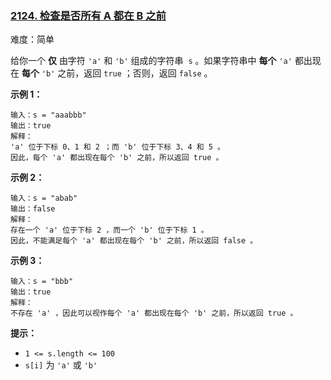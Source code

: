 ### [2124\. 检查是否所有 A 都在 B 之前](https://leetcode.cn/problems/check-if-all-as-appears-before-all-bs/)

难度：简单

给你一个 **仅** 由字符 `'a'` 和 `'b'` 组成的字符串  `s` 。如果字符串中 **每个** `'a'` 都出现在 **每个** `'b'` 之前，返回 `true` ；否则，返回 `false` 。

**示例 1：**

```
输入：s = "aaabbb"
输出：true
解释：
'a' 位于下标 0、1 和 2 ；而 'b' 位于下标 3、4 和 5 。
因此，每个 'a' 都出现在每个 'b' 之前，所以返回 true 。
```

**示例 2：**

```
输入：s = "abab"
输出：false
解释：
存在一个 'a' 位于下标 2 ，而一个 'b' 位于下标 1 。
因此，不能满足每个 'a' 都出现在每个 'b' 之前，所以返回 false 。
```

**示例 3：**

```
输入：s = "bbb"
输出：true
解释：
不存在 'a' ，因此可以视作每个 'a' 都出现在每个 'b' 之前，所以返回 true 。
```

**提示：**

-   `1 <= s.length <= 100`
-   `s[i]` 为 `'a'` 或 `'b'`
